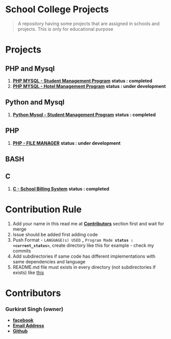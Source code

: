 # School College Projects
> A repository having some projects that are assigned in schools and projects. This is only for educational purpose

# Projects
## PHP and Mysql
1. [**PHP MYSQL - Student Management Program**](https://github.com/tbhaxor/school_college_projects/tree/master/STUDENT_MANAGEMENT_IN_PHP_MYSQL) **status : completed**
2. [**PHP MYSQL - Hotel Management Program**](https://github.com/tbhaxor/school_college_projects/tree/master/HOTEL_MANAGEMENT_IN_PHP_MYSQL) **status : under development**
## Python and Mysql
1. [**Python Mysql - Student Management Program**](https://github.com/tbhaxor/school_college_projects/tree/master/STUDENT_MANAGEMENT_IN_PYTHON) **status : completed**
## PHP
1. [**PHP - FILE MANAGER**](https://github.com/tbhaxor/school_college_projects/tree/master/PHP%20-%20File%20Manager) **status : under development**
## BASH  
## C
1. [**C - School Billing System**](https://github.com/tbhaxor/school_college_projects/tree/master/C_SCHOOL_BILLING_PROGRAM) **status : completed**

# Contribution Rule
1. Add your name in this read me at [**Contributors**](#contributors) section first and wait for merge
2. Issue should be added first adding code
3. Push Format - `LANGUAGE(s) USED` _ `Program Made `**`status : <current_status>`**, create directory like this  for example -  check my commits
4. Add subdirectories if same code has different implementations with same dependencies and language
5. README.md file must exists in every directory (not subdirectories if exists) like [this](https://github.com/tbhaxor/school_college_projects/blob/master/STUDENT_MANAGEMENT_IN_PHP_MYSQL/README.md)

# Contributors
### Gurkirat Singh (owner)
+ [**facebook**](https://facebook.com/gurkirat.py)
+ [**Email Address**](mailto:tbhaxor@gmail.com)
+ [**Github**](https://github.com/tbhaxor)
